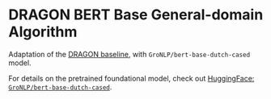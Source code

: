# DRAGON BERT Base General-domain Algorithm

Adaptation of the [DRAGON baseline](https://github.com/DIAGNijmegen/dragon_baseline), with `GroNLP/bert-base-dutch-cased` model. 

For details on the pretrained foundational model, check out [HuggingFace: `GroNLP/bert-base-dutch-cased`](https://huggingface.co/GroNLP/bert-base-dutch-cased).
